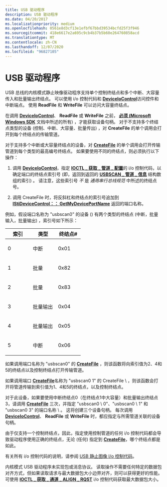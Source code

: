```yaml
---
title: USB 驱动程序
description: USB 驱动程序
ms.date: 04/20/2017
ms.localizationpriority: medium
ms.openlocfilehash: 0561e8d3cf13e1efbf67bbd39534bcfd25f3f946
ms.sourcegitcommit: 418e6617e2a695c9cb4b37b5b60e264760858acd
ms.translationtype: MT
ms.contentlocale: zh-CN
ms.lasthandoff: 12/07/2020
ms.locfileid: "96827105"
---
```

# <a name="usb-driver"></a>USB 驱动程序





USB 总线的内核模式静止映像驱动程序支持单个控制终结点和多个中断、大容量传入和批量输出终结点。 可以使用 i/o 控制代码和 [**DeviceIoControl**](/windows/win32/api/ioapiset/nf-ioapiset-deviceiocontrol)访问控件和中断端点。 使用 **ReadFile** 和 **WriteFile** 可以访问大容量终结点。

在调用 [**DeviceIoControl**](/windows/win32/api/ioapiset/nf-ioapiset-deviceiocontrol)、 **ReadFile** 或 **WriteFile** 之前， [**必须 (Microsoft Windows SDK**](/windows/win32/api/fileapi/nf-fileapi-createfilea) 文档中所述的所有) ，才能获取设备句柄。 对于不支持多个终结点类型的设备 (控制、中断、大容量、批量传出) ，对 **CreateFile** 的单个调用会打开到每个终结点的传输管道。

对于支持多个中断或大容量终结点的设备，对 [**CreateFile**](/windows/win32/api/fileapi/nf-fileapi-createfilea) 的单个调用会打开传输管道到每个类型的最高编号终结点。 如果要使用不同的终结点，则必须执行以下操作：

1.  调用 [**DeviceIoControl**](/windows/win32/api/ioapiset/nf-ioapiset-deviceiocontrol)，指定 [**IOCTL \_ 获取 \_ 管道 \_ 配置**](/windows-hardware/drivers/ddi/usbscan/ni-usbscan-ioctl_get_pipe_configuration)的 i/o 控制代码，以确定端口的终结点索引号 (即，返回到返回的 [**USBSCAN \_ 管道 \_ 信息**](/windows-hardware/drivers/ddi/usbscan/ns-usbscan-_usbscan_pipe_information) 结构数组的索引) 。 请注意，这些索引号 *不* 是 *通用串行总线规范* 中所述的终结点号。

2.  调用 CreateFile 时，将反斜杠和终结点的索引号追加到 [**IStiDeviceControl：： GetMyDevicePortName**](/windows-hardware/drivers/ddi/stiusd/nf-stiusd-istidevicecontrol-getmydeviceportname) 返回的端口名称。

例如，假设端口名称为 "usbscan0" 的设备 () 有两个类型的终结点 (中断，批量输入，批量输出) ，索引号如下所示：

<table>
<colgroup>
<col width="33%" />
<col width="33%" />
<col width="33%" />
</colgroup>
<thead>
<tr class="header">
<th>索引</th>
<th>类型</th>
<th>终结点#</th>
</tr>
</thead>
<tbody>
<tr class="odd">
<td><p>0</p></td>
<td><p>中断</p></td>
<td><p>0x01</p></td>
</tr>
<tr class="even">
<td><p>1</p></td>
<td><p>批量</p></td>
<td><p>0x82</p></td>
</tr>
<tr class="odd">
<td><p>2</p></td>
<td><p>批量</p></td>
<td><p>0x83</p></td>
</tr>
<tr class="even">
<td><p>3</p></td>
<td><p>批量输出</p></td>
<td><p>0x04</p></td>
</tr>
<tr class="odd">
<td><p>4</p></td>
<td><p>批量输出</p></td>
<td><p>0x05</p></td>
</tr>
<tr class="even">
<td><p>5</p></td>
<td><p>中断</p></td>
<td><p>0x06</p></td>
</tr>
</tbody>
</table>

 

如果调用端口名称为 "usbscan0" 的 [**CreateFile**](/windows/win32/api/fileapi/nf-fileapi-createfilea) ，则该函数将向索引值为2、4和5的终结点以及控制终结点打开传输管道。

如果调用端口 [**CreateFile**](/windows/win32/api/fileapi/nf-fileapi-createfilea)名称为 "usbscan0 1" 的 CreateFile \\ ，则该函数会打开将管道传输到索引值为1、4和5的终结点，以及控制终结点。

对于此设备，如果要使用中断终结点0（在终结点1中大容量）和批量输出终结点3，请调用 [**CreateFile**](/windows/win32/api/fileapi/nf-fileapi-createfilea) 三次，并指定 "usbscan0 \\ 0"、"usbscan0 \\ 1" 和 "usbscan0 3" 的端口名称 \\ 。 这将创建三个设备句柄。 每次调用 [**DeviceIoControl**](/windows/win32/api/ioapiset/nf-ioapiset-deviceiocontrol)、 **ReadFile** 或 **WriteFile** 时，都应指定与所需管道关联的设备句柄。

由于仅支持一个控制终结点，因此，指定使用控制管道的任何 i/o 控制代码都会导致驱动程序使用正确的终结点，无论 (任何) 指定到 [**CreateFile**](/windows/win32/api/fileapi/nf-fileapi-createfilea)，哪个终结点都是如此。

有关所有 i/o 控制代码的说明，请参阅 [USB 静止图像 I/o 控制代码](/windows-hardware/drivers/ddi/_image/index)。

内核模式 USB 驱动程序未实现包或消息协议。 读取操作不需要任何特定的数据包对齐方式，但如果读取请求与最大数据包大小边界对齐，则可以获得更好的性能。 可使用 [**IOCTL \_ 获取 \_ 通道 \_ ALIGN \_ RQST**](/windows-hardware/drivers/ddi/usbscan/ni-usbscan-ioctl_get_channel_align_rqst) i/o 控制代码获取最大数据包大小。

 

